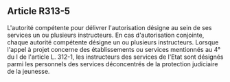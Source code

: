 ## Article R313-5

L'autorité compétente pour délivrer l'autorisation désigne au sein de ses services un ou plusieurs instructeurs.
En cas d'autorisation conjointe, chaque autorité compétente désigne un ou plusieurs instructeurs. Lorsque
l'appel à projet concerne des établissements ou services mentionnés au 4° du I de l'article L. 312-1, les
instructeurs des services de l'Etat sont désignés parmi les personnels des services déconcentrés de la
protection judiciaire de la jeunesse.

